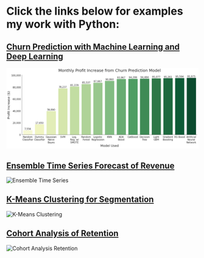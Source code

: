 # Click the links below for examples my work with Python:

## [Churn Prediction with Machine Learning and Deep Learning](https://github.com/aaronroggia/portfolio/blob/main/Churn%20Prediction%20with%20Machine%20Learning.ipynb)
![Churn Prediction with Machine Learning](https://github.com/aaronroggia/portfolio/blob/cb1786544fca05e6f2cbf8f348cffc6c0b6ece9b/Profit%20from%20Churn%20Prediction.png) 

## [Ensemble Time Series Forecast of Revenue](https://github.com/aaronroggia/portfolio/blob/main/Ensemble%20Time%20Series%20Forecasting.ipynb)
![Ensemble Time Series](https://user-images.githubusercontent.com/109747071/189397995-0aefac78-5a74-4720-8be5-3a74af3ba9ca.png)

## [K-Means Clustering for Segmentation](https://github.com/aaronroggia/portfolio/blob/main/K-Means%20Clustering%20for%20Segmentation.ipynb)
![K-Means Clustering](https://user-images.githubusercontent.com/109747071/189266009-e51245e0-27a2-4d7e-a5c4-a07a6cf03d88.png)

## [Cohort Analysis of Retention](https://github.com/aaronroggia/portfolio/blob/main/Cohort%20Analysis%20of%20Retention.ipynb)
![Cohort Analysis Retention](https://user-images.githubusercontent.com/109747071/189266748-e2453fe0-abf1-4080-b6ef-711a1c2a9415.png)
